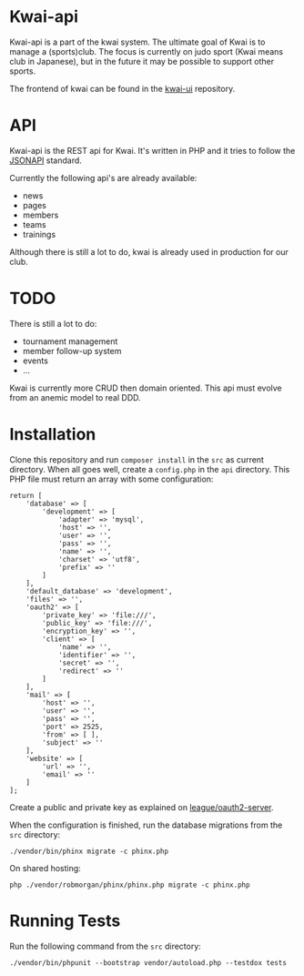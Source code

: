Kwai-api
========

Kwai-api is a part of the kwai system. The ultimate goal of Kwai is to manage a (sports)club. The focus is currently on judo sport (Kwai means club in Japanese), but in the future it may be possible to support
other sports.

The frontend of kwai can be found in the [kwai-ui](https://github.com/fbraem/kwai-ui) repository.

API
===
Kwai-api is the REST api for Kwai. It's written in PHP and it tries to follow the [JSONAPI](http://jsonapi.org) standard.

Currently the following api's are already available:

- news
- pages
- members
- teams
- trainings

Although there is still a lot to do, kwai is already used in production for our club.

TODO
====

There is still a lot to do:

- tournament management
- member follow-up system
- events
- ...

Kwai is currently more CRUD then domain oriented. This api must evolve from an anemic model to real DDD.

Installation
============

Clone this repository and run `composer install` in the `src` as current directory. When all goes well, create a `config.php` in the `api` directory. This PHP file must return an array with some configuration:

    return [
        'database' => [
            'development' => [
                'adapter' => 'mysql',
                'host' => '',
                'user' => '',
                'pass' => '',
                'name' => '',
                'charset' => 'utf8',
                'prefix' => ''
            ]
        ],
        'default_database' => 'development',
        'files' => '',
        'oauth2' => [
            'private_key' => 'file:///',
            'public_key' => 'file:///',
            'encryption_key' => '',
            'client' => [
                'name' => '',
                'identifier' => '',
                'secret' => '',
                'redirect' => ''
            ]
        ],
        'mail' => [
            'host' => '',
            'user' => '',
            'pass' => '',
            'port' => 2525,
            'from' => [ ],
            'subject' => ''
        ],
        'website' => [
            'url' => '',
            'email' => ''
        ]
    ];

Create a public and private key as explained on [league/oauth2-server](https://oauth2.thephpleague.com/installation/).

When the configuration is finished, run the database migrations from the `src` directory:

    ./vendor/bin/phinx migrate -c phinx.php

On shared hosting:

    php ./vendor/robmorgan/phinx/phinx.php migrate -c phinx.php

Running Tests
=============
Run the following command from the `src` directory:

    ./vendor/bin/phpunit --bootstrap vendor/autoload.php --testdox tests
